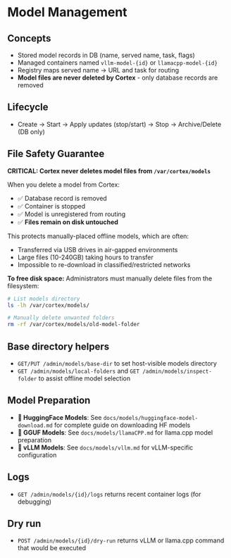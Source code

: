 # Model Management

## Concepts
- Stored model records in DB (name, served name, task, flags)
- Managed containers named `vllm-model-{id}` or `llamacpp-model-{id}`
- Registry maps served name → URL and task for routing
- **Model files are never deleted by Cortex** - only database records are removed

## Lifecycle
- Create → Start → Apply updates (stop/start) → Stop → Archive/Delete (DB only)

## File Safety Guarantee

**CRITICAL: Cortex never deletes model files from `/var/cortex/models`**

When you delete a model from Cortex:
- ✅ Database record is removed
- ✅ Container is stopped
- ✅ Model is unregistered from routing
- ✅ **Files remain on disk untouched**

This protects manually-placed offline models, which are often:
- Transferred via USB drives in air-gapped environments
- Large files (10-240GB) taking hours to transfer
- Impossible to re-download in classified/restricted networks

**To free disk space:**
Administrators must manually delete files from the filesystem:
```bash
# List models directory
ls -lh /var/cortex/models/

# Manually delete unwanted folders
rm -rf /var/cortex/models/old-model-folder
```

## Base directory helpers
- `GET/PUT /admin/models/base-dir` to set host-visible models directory
- `GET /admin/models/local-folders` and `GET /admin/models/inspect-folder` to assist offline model selection

## Model Preparation
- **📖 HuggingFace Models**: See `docs/models/huggingface-model-download.md` for complete guide on downloading HF models
- **📖 GGUF Models**: See `docs/models/llamaCPP.md` for llama.cpp model preparation
- **📖 vLLM Models**: See `docs/models/vllm.md` for vLLM-specific configuration

## Logs
- `GET /admin/models/{id}/logs` returns recent container logs (for debugging)

## Dry run
- `POST /admin/models/{id}/dry-run` returns vLLM or llama.cpp command that would be executed
